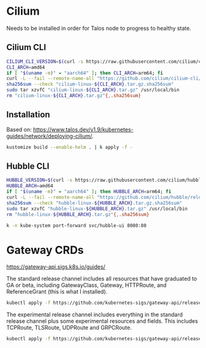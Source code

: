 # Cilium
Needs to be installed in order for Talos node to progress to healthy state.

## Cilium CLI

```bash
CILIUM_CLI_VERSION=$(curl -s https://raw.githubusercontent.com/cilium/cilium-cli/main/stable.txt)
CLI_ARCH=amd64
if [ "$(uname -m)" = "aarch64" ]; then CLI_ARCH=arm64; fi
curl -L --fail --remote-name-all "https://github.com/cilium/cilium-cli/releases/download/${CILIUM_CLI_VERSION}/cilium-linux-${CLI_ARCH}.tar.gz{,.sha256sum}"
sha256sum --check "cilium-linux-${CLI_ARCH}.tar.gz.sha256sum"
sudo tar xzvfC "cilium-linux-${CLI_ARCH}.tar.gz" /usr/local/bin
rm "cilium-linux-${CLI_ARCH}.tar.gz"{,.sha256sum}
```

## Installation

Based on: https://www.talos.dev/v1.9/kubernetes-guides/network/deploying-cilium/.

```bash
kustomize build --enable-helm . | k apply -f -
```

## Hubble CLI

```bash
HUBBLE_VERSION=$(curl -s https://raw.githubusercontent.com/cilium/hubble/master/stable.txt)
HUBBLE_ARCH=amd64
if [ "$(uname -m)" = "aarch64" ]; then HUBBLE_ARCH=arm64; fi
curl -L --fail --remote-name-all "https://github.com/cilium/hubble/releases/download/$HUBBLE_VERSION/hubble-linux-${HUBBLE_ARCH}.tar.gz"{,.sha256sum}
sha256sum --check "hubble-linux-${HUBBLE_ARCH}.tar.gz.sha256sum"
sudo tar xzvfC "hubble-linux-${HUBBLE_ARCH}.tar.gz" /usr/local/bin
rm "hubble-linux-${HUBBLE_ARCH}.tar.gz"{,.sha256sum}

k -n kube-system port-forward svc/hubble-ui 8080:80
```

# Gateway CRDs
https://gateway-api.sigs.k8s.io/guides/

The standard release channel includes all resources that have graduated to GA or beta, including GatewayClass, Gateway,
HTTPRoute, and ReferenceGrant (this is what I installed).

```bash
kubectl apply -f https://github.com/kubernetes-sigs/gateway-api/releases/download/v1.2.0/standard-install.yaml
```

The experimental release channel includes everything in the standard release channel plus some experimental resources
and fields. This includes TCPRoute, TLSRoute, UDPRoute and GRPCRoute.
```bash
kubectl apply -f https://github.com/kubernetes-sigs/gateway-api/releases/download/v1.2.0/experimental-install.yaml
```
